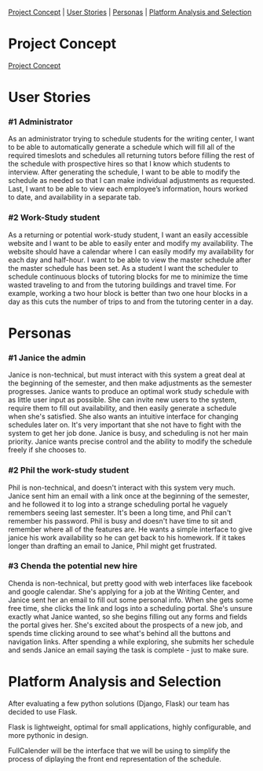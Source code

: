 [Project Concept](#project-concept) | [User Stories](#user-stories) | [Personas](#personas) | [Platform Analysis and Selection](#platform-analysis-and-selection) 

# Project Concept

[Project Concept](\assets\ProjectConcept.pdf)

# User Stories

### #1 Administrator 

As an administrator trying to schedule students for the writing center, I want to be able to automatically generate a schedule which will fill all of the required timeslots and schedules all returning tutors before filling the rest of the schedule with prospective hires so that I know which students to interview. After generating the schedule, I want to be able to modify the schedule as needed so that I can make individual adjustments as requested. Last, I want to be able to view each employee’s information, hours worked to date, and availability in a separate tab. 

### #2 Work-Study student

As a returning or potential work-study student, I want an easily accessible website and I want to be able to easily enter and modify my availability. The website should have a calendar where I can easily modify my availability for each day and half-hour. I want to be able to view the master schedule after the master schedule has been set.  As a student I want the scheduler to schedule continuous blocks of tutoring blocks for me to minimize the time wasted traveling to and from the tutoring buildings and travel time. For example, working a two hour block is better than two one hour blocks in a day as this cuts the number of trips to and from the tutoring center in a day. 

# Personas

### #1 Janice the admin

Janice is non-technical, but must interact with this system a great deal at the beginning of the semester, and then make adjustments as the semester progresses.  Janice wants to produce an optimal work study schedule with as little user input as possible.  She can invite new users to the system, require them to fill out availability, and then easily generate a schedule when she's satisfied.  She also wants an intuitive interface for changing schedules later on.  It's very important that she not have to fight with the system to get her job done.  Janice is busy, and scheduling is not her main priority. Janice wants precise control and the ability to modify the schedule freely if she chooses to. 

### #2 Phil the work-study student

Phil is non-technical, and doesn't interact with this system very much.  Janice sent him an email with a link once at the beginning of the semester, and he followed it to log into a strange scheduling portal he vaguely remembers seeing last semester.  It's been a long time, and Phil can't remember his password.  Phil is busy and doesn't have time to sit and remember where all of the features are.  He wants a simple interface to give janice his work availability so he can get back to his homework.  If it takes longer than drafting an email to Janice, Phil might get frustrated.

### #3 Chenda the potential new hire

Chenda is non-technical, but pretty good with web interfaces like facebook and google calendar.  She's applying for a job at the Writing Center, and Janice sent her an email to fill out some personal info.  When she gets some free time, she clicks the link and logs into a scheduling portal.  She's unsure exactly what Janice wanted, so she begins filling out any forms and fields the portal gives her.  She's excited about the prospects of a new job, and spends time clicking around to see what's behind all the buttons and navigation links.  After spending a while exploring, she submits her schedule and sends Janice an email saying the task is complete - just to make sure.

# Platform Analysis and Selection

After evaluating a few python solutions (Django, Flask) our team has decided to use Flask.

Flask is lightweight, optimal for small applications, highly configurable, and more pythonic in design.  

FullCalender will be the interface that we will be using to simplify the process of diplaying the front end representation of the schedule.


